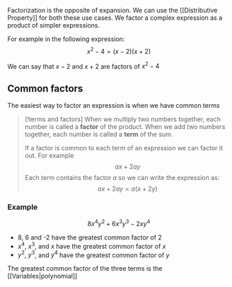 Factorization is the opposite of expansion. We can use the [[Distributive Property]] for both these use cases. We factor a complex expression as a product of simpler expressions.

For example in the following expression:
$$x^2-4=(x-2)(x+2)$$

We can say that $x-2$ and $x+2$ are factors of $x^2-4$

## Common factors

The easiest way to factor an expression is when we have common terms

> [!terms and factors]
> When we multiply two numbers together, each number is called a **factor** of the product. When we add two numbers together, each number is called a **term** of the sum.
> 
> If a factor is common to each term of an expression we can factor it out. For example
> $$ax+2ay$$
> Each term contains the factor $a$ so we can write the expression as:
> $$ax+2ay = a(x+2y)$$

### Example
$$8x^4y^2+6x^3y^3-2xy^4$$
- 8, 6 and -2 have the greatest common factor of 2
- $x^4$,  $x^3$, and $x$ have the greatest common factor of $x$
- $y^2$, $y^3$, and $y^4$ have the greatest common factor of $y$

The greatest common factor of the three terms is the [[Variables|polynomial]] 